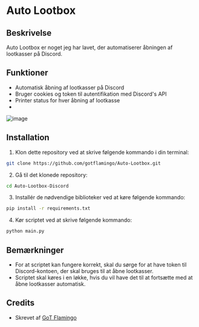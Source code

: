 # Auto Lootbox

## Beskrivelse
Auto Lootbox er noget jeg har lavet, der automatiserer åbningen af lootkasser på Discord.

## Funktioner
- Automatisk åbning af lootkasser på Discord
- Bruger cookies og token til autentifikation med Discord's API
- Printer status for hver åbning af lootkasse
- 
![image](https://github.com/GotFlamingo/Auto-Lootbox-Discord-/assets/126965713/b72934cb-4ff1-41fd-9533-b8c872e6aa22)

## Installation
1. Klon dette repository ved at skrive følgende kommando i din terminal:
```bash
git clone https://github.com/gotflamingo/Auto-Lootbox.git
```
2. Gå til det klonede repository:
```bash
cd Auto-Lootbox-Discord
```
3. Installér de nødvendige biblioteker ved at køre følgende kommando:
```bash
pip install -r requirements.txt
```
4. Kør scriptet ved at skrive følgende kommando:
```bash
python main.py
```

## Bemærkninger
- For at scriptet kan fungere korrekt, skal du sørge for at have token til Discord-kontoen, der skal bruges til at åbne lootkasser.
- Scriptet skal køres i en løkke, hvis du vil have det til at fortsætte med at åbne lootkasser automatisk.

## Credits
- Skrevet af [GoT Flamingo](https://github.com/gotflamingo)
